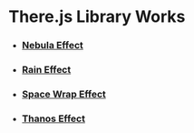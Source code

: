 # There.js Library Works #

* ### [Nebula Effect](https://nil1729.github.io/Javascript-Library/three.js/nebula/.) ###
* ### [Rain Effect](https://nil1729.github.io/Javascript-Library/three.js/rain-effect/.) ###
* ### [Space Wrap Effect](https://nil1729.github.io/Javascript-Library/three.js/space-wrap/.) ###
* ### [Thanos Effect](https://nil1729.github.io/Javascript-Library/three.js/thanos-effect/.) ###